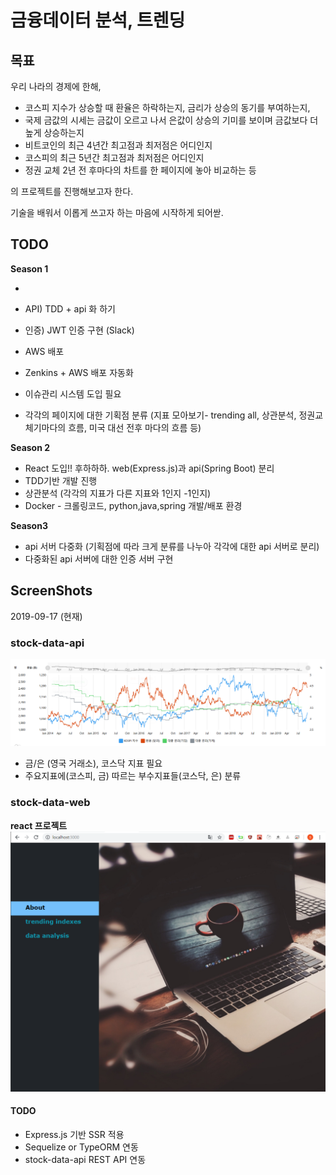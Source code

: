 # 금융데이터 분석, 트렌딩



## 목표

우리 나라의 경제에 한해, 

- 코스피 지수가 상승할 때 환율은 하락하는지, 금리가 상승의 동기를 부여하는지, 
- 국제 금값의 시세는 금값이 오르고 나서 은값이 상승의 기미를 보이며 금값보다 더 높게 상승하는지 
- 비트코인의 최근 4년간 최고점과 최저점은 어디인지
- 코스피의 최근 5년간 최고점과 최저점은 어디인지
- 정권 교체 2년 전 후마다의 차트를 한 페이지에 놓아 비교하는 등

의 프로젝트를 진행해보고자 한다.   

기술을 배워서 이롭게 쓰고자 하는 마음에 시작하게 되어싿.



## TODO



**Season 1**

- 
- API) TDD + api 화 하기
- 인증) JWT 인증 구현 (Slack)
    
- AWS 배포
- Zenkins + AWS 배포 자동화
- 이슈관리 시스템 도입 필요
- 각각의 페이지에 대한 기획점 분류
  (지표 모아보기- trending all, 상관분석, 정권교체기마다의 흐름, 미국 대선 전후 마다의 흐름 등)



**Season 2**

- React 도입!! 후하하하. web(Express.js)과 api(Spring Boot) 분리
- TDD기반 개발 진행
- 상관분석 (각각의 지표가 다른 지표와 1인지 -1인지)
- Docker - 크롤링코드, python,java,spring 개발/배포 환경 



**Season3**

- api 서버 다중화 (기획점에 따라 크게 분류를 나누아 각각에 대한 api 서버로 분리)
- 다중화된 api 서버에 대한 인증 서버 구현



## ScreenShots

2019-09-17 (현재)
### stock-data-api
![asdf](./img/README/screenshot_1.png)

- 금/은 (영국 거래소), 코스닥 지표 필요
- 주요지표에(코스피, 금) 따르는 부수지표들(코스닥, 은) 분류

### stock-data-web
**react 프로젝트**  
![sdf](./img/README/stock-data-web/screenshot1.png)

#### TODO 
- Express.js 기반 SSR 적용 
- Sequelize or TypeORM 연동
- stock-data-api REST API 연동


